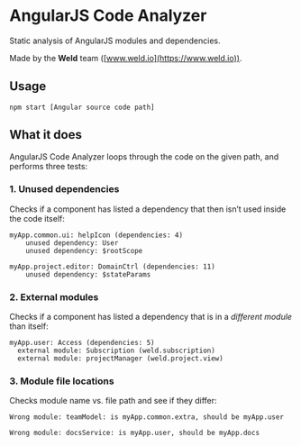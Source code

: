 # AngularJS Code Analyzer

Static analysis of AngularJS modules and dependencies.

Made by the **Weld** team ([www.weld.io](https://www.weld.io)).

## Usage

	npm start [Angular source code path]	

## What it does

AngularJS Code Analyzer loops through the code on the given path, and performs three tests:

### 1. Unused dependencies

Checks if a component has listed a dependency that then isn’t used inside the code itself:

	myApp.common.ui: helpIcon (dependencies: 4)
		unused dependency: User
		unused dependency: $rootScope

	myApp.project.editor: DomainCtrl (dependencies: 11)
		unused dependency: $stateParams

### 2. External modules

Checks if a component has listed a dependency that is in a *different module* than itself:

	myApp.user: Access (dependencies: 5)
	  external module: Subscription (weld.subscription)
	  external module: projectManager (weld.project.view)

### 3. Module file locations

Checks module name vs. file path and see if they differ:

	Wrong module: teamModel: is myApp.common.extra, should be myApp.user
	
	Wrong module: docsService: is myApp.user, should be myApp.docs
